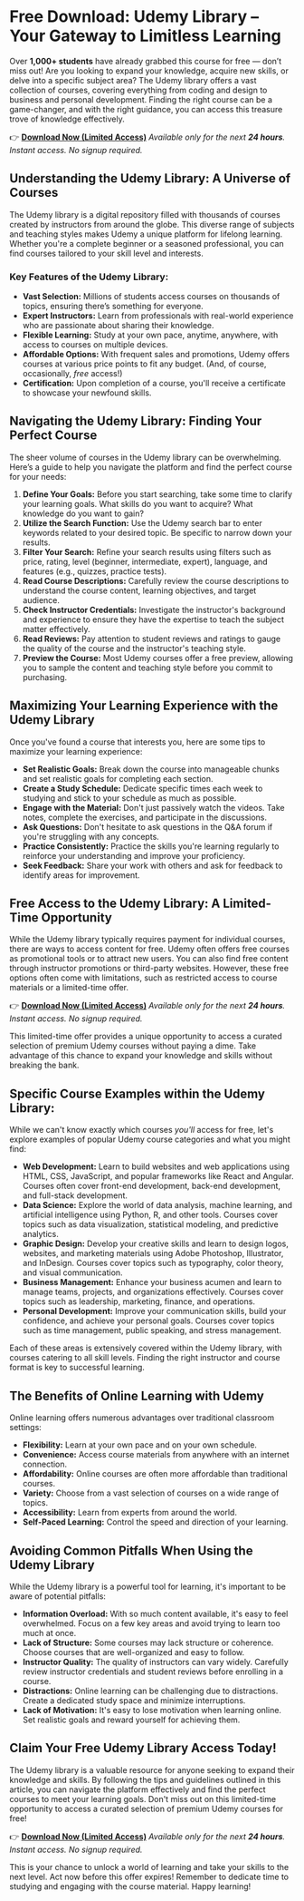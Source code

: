 # Free Download: Udemy Library – Your Gateway to Limitless Learning

Over **1,000+ students** have already grabbed this course for free — don’t miss out! Are you looking to expand your knowledge, acquire new skills, or delve into a specific subject area? The Udemy library offers a vast collection of courses, covering everything from coding and design to business and personal development. Finding the right course can be a game-changer, and with the right guidance, you can access this treasure trove of knowledge effectively.

👉 **[Download Now (Limited Access)](https://udemywork.com/udemy-library)**
_Available only for the next **24 hours**. Instant access. No signup required._

## Understanding the Udemy Library: A Universe of Courses

The Udemy library is a digital repository filled with thousands of courses created by instructors from around the globe. This diverse range of subjects and teaching styles makes Udemy a unique platform for lifelong learning. Whether you're a complete beginner or a seasoned professional, you can find courses tailored to your skill level and interests.

### Key Features of the Udemy Library:

*   **Vast Selection:** Millions of students access courses on thousands of topics, ensuring there’s something for everyone.
*   **Expert Instructors:** Learn from professionals with real-world experience who are passionate about sharing their knowledge.
*   **Flexible Learning:** Study at your own pace, anytime, anywhere, with access to courses on multiple devices.
*   **Affordable Options:** With frequent sales and promotions, Udemy offers courses at various price points to fit any budget. (And, of course, occasionally, *free* access!)
*   **Certification:** Upon completion of a course, you'll receive a certificate to showcase your newfound skills.

## Navigating the Udemy Library: Finding Your Perfect Course

The sheer volume of courses in the Udemy library can be overwhelming. Here’s a guide to help you navigate the platform and find the perfect course for your needs:

1.  **Define Your Goals:** Before you start searching, take some time to clarify your learning goals. What skills do you want to acquire? What knowledge do you want to gain?
2.  **Utilize the Search Function:** Use the Udemy search bar to enter keywords related to your desired topic. Be specific to narrow down your results.
3.  **Filter Your Search:** Refine your search results using filters such as price, rating, level (beginner, intermediate, expert), language, and features (e.g., quizzes, practice tests).
4.  **Read Course Descriptions:** Carefully review the course descriptions to understand the course content, learning objectives, and target audience.
5.  **Check Instructor Credentials:** Investigate the instructor's background and experience to ensure they have the expertise to teach the subject matter effectively.
6.  **Read Reviews:** Pay attention to student reviews and ratings to gauge the quality of the course and the instructor's teaching style.
7.  **Preview the Course:** Most Udemy courses offer a free preview, allowing you to sample the content and teaching style before you commit to purchasing.

## Maximizing Your Learning Experience with the Udemy Library

Once you've found a course that interests you, here are some tips to maximize your learning experience:

*   **Set Realistic Goals:** Break down the course into manageable chunks and set realistic goals for completing each section.
*   **Create a Study Schedule:** Dedicate specific times each week to studying and stick to your schedule as much as possible.
*   **Engage with the Material:** Don't just passively watch the videos. Take notes, complete the exercises, and participate in the discussions.
*   **Ask Questions:** Don't hesitate to ask questions in the Q&A forum if you're struggling with any concepts.
*   **Practice Consistently:** Practice the skills you're learning regularly to reinforce your understanding and improve your proficiency.
*   **Seek Feedback:** Share your work with others and ask for feedback to identify areas for improvement.

## Free Access to the Udemy Library: A Limited-Time Opportunity

While the Udemy library typically requires payment for individual courses, there are ways to access content for free. Udemy often offers free courses as promotional tools or to attract new users. You can also find free content through instructor promotions or third-party websites. However, these free options often come with limitations, such as restricted access to course materials or a limited-time offer.

👉 **[Download Now (Limited Access)](https://udemywork.com/udemy-library)**
_Available only for the next **24 hours**. Instant access. No signup required._

This limited-time offer provides a unique opportunity to access a curated selection of premium Udemy courses without paying a dime. Take advantage of this chance to expand your knowledge and skills without breaking the bank.

## Specific Course Examples within the Udemy Library:

While we can't know exactly which courses *you'll* access for free, let's explore examples of popular Udemy course categories and what you might find:

*   **Web Development:** Learn to build websites and web applications using HTML, CSS, JavaScript, and popular frameworks like React and Angular. Courses often cover front-end development, back-end development, and full-stack development.
*   **Data Science:** Explore the world of data analysis, machine learning, and artificial intelligence using Python, R, and other tools. Courses cover topics such as data visualization, statistical modeling, and predictive analytics.
*   **Graphic Design:** Develop your creative skills and learn to design logos, websites, and marketing materials using Adobe Photoshop, Illustrator, and InDesign. Courses cover topics such as typography, color theory, and visual communication.
*   **Business Management:** Enhance your business acumen and learn to manage teams, projects, and organizations effectively. Courses cover topics such as leadership, marketing, finance, and operations.
*   **Personal Development:** Improve your communication skills, build your confidence, and achieve your personal goals. Courses cover topics such as time management, public speaking, and stress management.

Each of these areas is extensively covered within the Udemy library, with courses catering to all skill levels. Finding the right instructor and course format is key to successful learning.

## The Benefits of Online Learning with Udemy

Online learning offers numerous advantages over traditional classroom settings:

*   **Flexibility:** Learn at your own pace and on your own schedule.
*   **Convenience:** Access course materials from anywhere with an internet connection.
*   **Affordability:** Online courses are often more affordable than traditional courses.
*   **Variety:** Choose from a vast selection of courses on a wide range of topics.
*   **Accessibility:** Learn from experts from around the world.
*   **Self-Paced Learning:** Control the speed and direction of your learning.

## Avoiding Common Pitfalls When Using the Udemy Library

While the Udemy library is a powerful tool for learning, it's important to be aware of potential pitfalls:

*   **Information Overload:** With so much content available, it's easy to feel overwhelmed. Focus on a few key areas and avoid trying to learn too much at once.
*   **Lack of Structure:** Some courses may lack structure or coherence. Choose courses that are well-organized and easy to follow.
*   **Instructor Quality:** The quality of instructors can vary widely. Carefully review instructor credentials and student reviews before enrolling in a course.
*   **Distractions:** Online learning can be challenging due to distractions. Create a dedicated study space and minimize interruptions.
*   **Lack of Motivation:** It's easy to lose motivation when learning online. Set realistic goals and reward yourself for achieving them.

## Claim Your Free Udemy Library Access Today!

The Udemy library is a valuable resource for anyone seeking to expand their knowledge and skills. By following the tips and guidelines outlined in this article, you can navigate the platform effectively and find the perfect courses to meet your learning goals. Don't miss out on this limited-time opportunity to access a curated selection of premium Udemy courses for free!

👉 **[Download Now (Limited Access)](https://udemywork.com/udemy-library)**
_Available only for the next **24 hours**. Instant access. No signup required._

This is your chance to unlock a world of learning and take your skills to the next level. Act now before this offer expires! Remember to dedicate time to studying and engaging with the course material. Happy learning!
